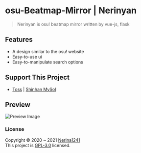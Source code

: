 # osu-Beatmap-Mirror | Nerinyan
> Nerinyan is osu! beatmap mirror written by vue-js, flask

## Features
- A design similar to the osu! website
- Easy-to-use ui
- Easy-to-manipulate search options

## Support This Project
- [Toss](http://toss.me/zeeee) | [Shinhan MySol](http://MySol.ID/ze2ee)

## Preview
![Preview Image](https://i.imgur.com/MxPuVsS.png)

### License

Copyright © 2020 ~ 2021 [Nerina1241](https://github.com/Nerina1241)\
This project is [GPL-3.0](https://github.com/KeepSOBP/Hikari/blob/v3/LICENSE) licensed.
